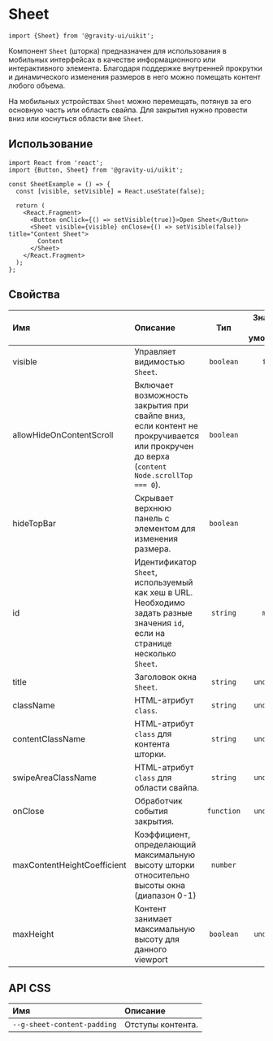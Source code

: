 <!--GITHUB_BLOCK-->

# Sheet

<!--/GITHUB_BLOCK-->

```tsx
import {Sheet} from '@gravity-ui/uikit';
```

Компонент `Sheet` (шторка) предназначен для использования в мобильных интерфейсах в качестве информационного или интерактивного элемента. Благодаря поддержке внутренней прокрутки и динамического изменения размеров в него можно помещать контент любого объема.

На мобильных устройствах `Sheet` можно перемещать, потянув за его основную часть или область свайпа. Для закрытия нужно провести вниз или коснуться области вне `Sheet`.

## Использование

```tsx
import React from 'react';
import {Button, Sheet} from '@gravity-ui/uikit';

const SheetExample = () => {
  const [visible, setVisible] = React.useState(false);

  return (
    <React.Fragment>
      <Button onClick={() => setVisible(true)}>Open Sheet</Button>
      <Sheet visible={visible} onClose={() => setVisible(false)} title="Content Sheet">
        Content
      </Sheet>
    </React.Fragment>
  );
};
```

## Свойства

| Имя                         | Описание                                                                                                                               |    Тип     | Значение по умолчанию |
| :-------------------------- | :------------------------------------------------------------------------------------------------------------------------------------- | :--------: | :-------------------: |
| visible                     | Управляет видимостью `Sheet`.                                                                                                          | `boolean`  |        `false`        |
| allowHideOnContentScroll    | Включает возможность закрытия при свайпе вниз, если контент не прокручивается или прокручен до верха (`content Node.scrollTop === 0`). | `boolean`  |        `true`         |
| hideTopBar                  | Скрывает верхнюю панель с элементом для изменения размера.                                                                             | `boolean`  |                       |
| id                          | Идентификатор `Sheet`, используемый как хеш в URL. Необходимо задать разные значения `id`, если на странице несколько `Sheet`.         |  `string`  |        `modal`        |
| title                       | Заголовок окна `Sheet`.                                                                                                                |  `string`  |      `undefined`      |
| className                   | HTML-атрибут `class`.                                                                                                                  |  `string`  |      `undefined`      |
| contentClassName            | HTML-атрибут `class` для контента шторки.                                                                                              |  `string`  |      `undefined`      |
| swipeAreaClassName          | HTML-атрибут `class` для области свайпа.                                                                                               |  `string`  |      `undefined`      |
| onClose                     | Обработчик события закрытия.                                                                                                           | `function` |      `undefined`      |
| maxContentHeightCoefficient | Коэффициент, определающий максимальную высоту шторки относительно высоты окна (диапазон 0-1)                                           |  `number`  |         `0.9`         |
| maxHeight                   | Контент занимает максимальную высоту для данного viewport                                                                              | `boolean`  |      `undefined`      |

## API CSS

| Имя                         | Описание          |
| :-------------------------- | :---------------- |
| `--g-sheet-content-padding` | Отступы контента. |
